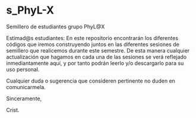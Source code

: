 # s_PhyL-X
Semillero de estudiantes grupo PhyL@X

Estimad@s estudiantes:
En este repositorio encontrarán los diferentes códigos que iremos construyendo juntos en las diferentes sesiones de semillero que realicemos durante este semestre. De esta manera cualquier actualización que hagamos en cada una de las sesiones se verá reflejado inmediantamente aquí, y por tanto podrán leerlo y/o descargarlo para su uso personal.

Cualquier duda o sugerencia que consideren pertinente no duden en comunicarmela.

Sinceramente,

Crist.
